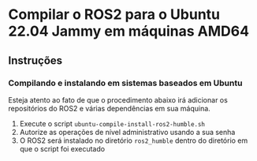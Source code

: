 # Compilar o ROS2 para o Ubuntu 22.04 Jammy em máquinas AMD64

## Instruções

### Compilando e instalando em sistemas baseados em Ubuntu

Esteja atento ao fato de que o procedimento abaixo irá adicionar os repositórios
do ROS2 e várias dependências em sua máquina.

1. Execute o script `ubuntu-compile-install-ros2-humble.sh`
2. Autorize as operações de nível administrativo usando a sua senha
3. O ROS2 será instalado no diretório `ros2_humble` dentro do diretório em que o
script foi executado